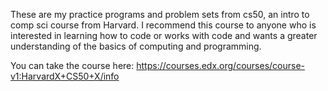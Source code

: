 These are my practice programs and problem sets from cs50, an intro to comp sci course from Harvard. I recommend this course to anyone who is interested in learning how to code or works with code and wants a greater understanding of the basics of computing and programming.

You can take the course here: https://courses.edx.org/courses/course-v1:HarvardX+CS50+X/info
